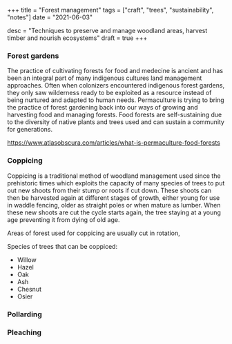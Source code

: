 +++
title = "Forest management"
tags = ["craft", "trees", "sustainability", "notes"]
date = "2021-06-03"

desc = "Techniques to preserve and manage woodland areas, harvest timber and nourish ecosystems"
draft = true
+++

### Forest gardens

The practice of cultivating forests for food and medecine is ancient and has been an integral part of many indigenous cultures land management approaches. Often when colonizers encountered indigenous forest gardens, they only saw wilderness ready to be exploited as a resource instead of being nurtured and adapted to human needs. Permaculture is trying to bring the practice of forest gardening back into our ways of growing and harvesting food and managing forests. Food forests are self-sustaining due to the diversity of native plants and trees used and can sustain a community for generations.

https://www.atlasobscura.com/articles/what-is-permaculture-food-forests

### Coppicing

Coppicing is a traditional method of woodland management used since the prehistoric times which exploits the capacity of many species of trees to put out new shoots from their stump or roots if cut down. These shoots can then be harvested again at different stages of growth, either young for use in waddle fencing, older as straight poles or when mature as lumber. When these new shoots are cut the cycle starts again, the tree staying at a young age preventing it from dying of old age.

Areas of forest used for coppicing are usually cut in rotation,

Species of trees that can be coppiced:
- Willow
- Hazel
- Oak
- Ash
- Chesnut
- Osier

### Pollarding

### Pleaching
